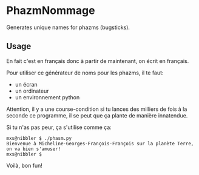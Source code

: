 # PhazmNommage

Generates unique names for phazms (bugsticks).

## Usage

En fait c'est en français donc à partir de maintenant, on écrit en français.

Pour utiliser ce générateur de noms pour les phazms, il te faut:

* un écran
* un ordinateur
* un environnement python

Attention, il y a une course-condition si tu lances des milliers de
fois à la seconde ce programme, il se peut que ça plante de manière
innatendue.

Si tu n'as pas peur, ça s'utilise comme ça:

	mxs@nibbler $ ./phasm.py
	Bienvenue à Micheline-Georges-François-François sur la planète Terre, on va bien s'amuser!
	mxs@nibbler $

Voilà, bon fun!
